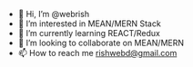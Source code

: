- 👋 Hi, I’m @webrish
- 👀 I’m interested in MEAN/MERN Stack
- 🌱 I’m currently learning REACT/Redux
- 💞️ I’m looking to collaborate on MEAN/MERN
- 📫 How to reach me rishwebd@gmail.com

<!---
webrish/webrish is a ✨ special ✨ repository because its `README.md` (this file) appears on your GitHub profile.
You can click the Preview link to take a look at your changes.
--->
